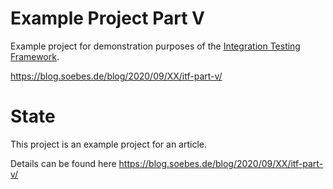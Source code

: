 <!---
 Licensed to the Apache Software Foundation (ASF) under one or more
 contributor license agreements.  See the NOTICE file distributed with
 this work for additional information regarding copyright ownership.
 The ASF licenses this file to You under the Apache License, Version 2.0
 (the "License"); you may not use this file except in compliance with
 the License.  You may obtain a copy of the License at

      http://www.apache.org/licenses/LICENSE-2.0

 Unless required by applicable law or agreed to in writing, software
 distributed under the License is distributed on an "AS IS" BASIS,
 WITHOUT WARRANTIES OR CONDITIONS OF ANY KIND, either express or implied.
 See the License for the specific language governing permissions and
 limitations under the License.
-->
# Example Project Part V

Example project for demonstration purposes of the [Integration Testing Framework][itf].

https://blog.soebes.de/blog/2020/09/XX/itf-part-v/

# State
This project is an example project for an article.

Details can be found here https://blog.soebes.de/blog/2020/09/XX/itf-part-v/


[itf]: https://khmarbaise.github.io/maven-it-extension/
